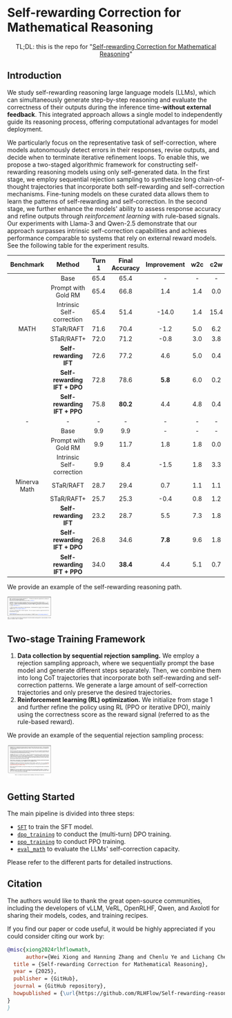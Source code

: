 # Self-rewarding Correction for Mathematical Reasoning
<p align="center">
TL;DL: this is the repo for "<a href="https://github.com/RLHFlow/Self-rewarding-reasoning-LLM" target="_blank">Self-rewarding Correction for Mathematical Reasoning</a>"
</p>

## Introduction

We study self-rewarding reasoning large language models (LLMs), which can simultaneously generate step-by-step reasoning and evaluate the correctness of their outputs during the inference time-**without external feedback**. This integrated approach allows a single model to independently guide its reasoning process, offering computational advantages for model deployment.

We particularly focus on the representative task of self-correction, where models autonomously detect errors in their responses, revise outputs, and decide when to terminate iterative refinement loops. To enable this, we propose a two-staged algorithmic framework for constructing self-rewarding reasoning models using only self-generated data. In the first stage, we employ sequential rejection sampling to synthesize long chain-of-thought trajectories that incorporate both self-rewarding and self-correction mechanisms. Fine-tuning models on these curated data allows them to learn the patterns of self-rewarding and self-correction. In the second stage, we further enhance the models' ability to assess response accuracy and refine outputs through *reinforcement learning* with rule-based signals. Our experiments with Llama-3 and Qwen-2.5 demonstrate that our approach surpasses intrinsic self-correction capabilities and achieves performance comparable to systems that rely on external reward models. See the following table for the experiment results.


| Benchmark | Method | Turn 1 | Final Accuracy | Improvement | w2c | c2w |  
|:--------:|:--------:|:--------:|:--------:|:--------:|:--------:|:--------:|
|    |  Base | 65.4 | 65.4  |  -  |    -  | -     | - |
|    |  Prompt with Gold RM| 65.4 | 66.8  |  1.4  |    1.4  | 0.0    | 
|    |  Intrinsic Self-correction | 65.4 | 51.4 |  -14.0  |    1.4  | 15.4   | 
|  MATH  |  STaR/RAFT | 71.6 | 70.4  |  -1.2  |    5.0  | 6.2     | 
|    |  STaR/RAFT+ | 72.0 | 71.2  |  -0.8  |    3.0  | 3.8     | 
|    |  **Self-rewarding IFT** | 72.6 | 77.2  |  4.6  |   5.0 | 0.4 | 
|    |  **Self-rewarding IFT + DPO** | 72.8 | 78.6|  **5.8** |   6.0 | 0.2  | 
|    |  **Self-rewarding IFT + PPO** | 75.8| **80.2**  |  4.4  |   4.8 | 0.4   | 
|  -  |  - | -| -  |  -  |   - | -  | 
|    |  Base | 9.9 | 9.9 |  -  |    -  | -     | - |
|    |  Prompt with Gold RM| 9.9 | 11.7  |  1.8  |    1.8  | 0.0    | 
|    |  Intrinsic Self-correction | 9.9 | 8.4 |  -1.5  |   1.8  | 3.3   | 
|  Minerva Math  |  STaR/RAFT | 28.7 | 29.4  |  0.7 |   1.1  | 1.1     | 
|    |  STaR/RAFT+ | 25.7| 25.3  |  -0.4  |    0.8 | 1.2     | 
|    |  **Self-rewarding IFT** | 23.2 | 28.7  |  5.5 |   7.3 | 1.8 | 
|    |  **Self-rewarding IFT + DPO** | 26.8 | 34.6| **7.8**|   9.6 | 1.8  | 
|    |  **Self-rewarding IFT + PPO** | 34.0| **38.4**  |  4.4  |   5.1 | 0.7   | 


We provide an example of the self-rewarding reasoning path.

<img src="./figs/self_rewarding_reasoning_path.png" alt="self_rewarding_reasoning_path" style="zoom: 10%;" />


## Two-stage Training Framework

1. **Data collection by sequential rejection sampling.** We employ a rejection sampling approach, where we sequentially prompt the base model and generate different steps separately. Then, we combine them into long CoT trajectories that incorporate both self-rewarding and self-correction patterns. We generate a large amount of self-correction trajectories and only preserve the desired trajectories.
2. **Reinforcement learning (RL) optimization.** We initialize from stage 1 and further refine the policy using RL (PPO or iterative DPO), mainly using the correctness score as the reward signal (referred to as the rule-based reward).

We provide an example of the sequential rejection sampling process:

<img src="./figs/seq_rs2.png" alt="seq_rs2" style="zoom: 10%;" />

## Getting Started

The main pipeline is divided into three steps:


- [`SFT`](./sft/) to train the SFT model.
- [`dpo_training`](./dpo_training/) to conduct the (multi-turn) DPO training.
- [`ppo_training`](./ppo_training/) to conduct PPO training.
- [`eval_math`](./eval_math/) to evaluate the LLMs' self-correction capacity.


Please refer to the different parts for detailed instructions.


## Citation

The authors would like to thank the great open-source communities, including the developers of vLLM, VeRL, OpenRLHF, Qwen, and Axolotl for sharing their models, codes, and training recipes. 

If you find our paper or code useful, it would be highly appreciated if you could consider citing our work by:

```bibtex
@misc{xiong2024rlhflowmath,
      author={Wei Xiong and Hanning Zhang and Chenlu Ye and Lichang Chen and Nan Jiang and Tong Zhang},
  title = {Self-rewarding Correction for Mathematical Reasoning},
  year = {2025},
  publisher = {GitHub},
  journal = {GitHub repository},
  howpublished = {\url{https://github.com/RLHFlow/Self-rewarding-reasoning-LLM}}
}
}
